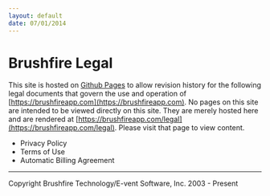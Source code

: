 ```yaml
---
layout: default
date: 07/01/2014
---
```


# Brushfire Legal 

This site is hosted on [Github Pages](https://pages.github.com/) to allow revision history for the following legal documents that govern the use and operation of [https://brushfireapp.com](https://brushfireapp.com). No pages on this site are intended to be viewed directly on this site. They are merely hosted here and are rendered at [https://brushfireapp.com/legal](https://brushfireapp.com/legal). Please visit that page to view content.

* Privacy Policy
* Terms of Use
* Automatic Billing Agreement

---

Copyright Brushfire Technology/E-vent Software, Inc. 2003 - Present
